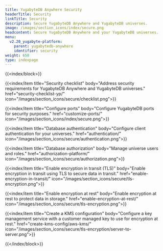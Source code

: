 ```yaml
---
title: YugabyteDB Anywhere Security
headerTitle: Security
linkTitle: Security
description: Secure YugabyteDB Anywhere and YugabyteDB universes.
image: /images/section_icons/index/secure.png
headcontent: Secure YugabyteDB Anywhere and your YugabyteDB universes.
menu:
  v2.20_yugabyte-platform:
    parent: yugabytedb-anywhere
    identifier: security
weight: 650
type: indexpage
---
```


{{<index/block>}}

  {{<index/item
    title="Security checklist"
    body="Address security requirements for YugabyteDB Anywhere and YugabyteDB universes."
    href="security-checklist-yp/"
    icon="/images/section_icons/secure/checklist.png">}}

  {{<index/item
    title="Configure ports"
    body="Configure YugabyteDB ports for security purposes."
    href="customize-ports/"
    icon="/images/section_icons/index/secure.png">}}

  {{<index/item
    title="Database authentication"
    body="Configure client authentication for your universes."
    href="authentication/"
    icon="/images/section_icons/secure/authentication.png">}}

  {{<index/item
    title="Database authorization"
    body="Manage universe users and roles."
    href="authorization-platform/"
    icon="/images/section_icons/secure/authorization.png">}}

  {{<index/item
    title="Enable encryption in transit (TLS)"
    body="Enable encryption in transit using TLS to secure data in transit."
    href="enable-encryption-in-transit/"
    icon="/images/section_icons/secure/tls-encryption.png">}}

  {{<index/item
    title="Enable encryption at rest"
    body="Enable encryption at rest to protect data in storage."
    href="enable-encryption-at-rest/"
    icon="/images/section_icons/secure/tls-encryption.png">}}

  {{<index/item
    title="Create a KMS configuration"
    body="Configure a key management service with a customer managed key to use for encryption at rest."
    href="create-kms-config/aws-kms/"
    icon="/images/section_icons/secure/tls-encryption/server-to-server.png">}}

{{</index/block>}}

